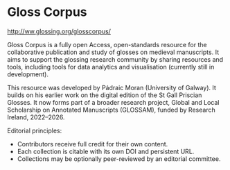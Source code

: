 # Gloss Corpus
http://ww.glossing.org/glosscorpus/

Gloss Corpus is a fully open Access, open-standards resource for the collaborative publication and study of glosses on medieval manuscripts. It aims to support the glossing research community by sharing resources and tools, including tools for data analytics and visualisation (currently still in development).

This resource was developed by Pádraic Moran (University of Galway). It builds on his earlier work on the digital edition of the St Gall Priscian Glosses. It now forms part of a broader research project, Global and Local Scholarship on Annotated Manuscripts (GLOSSAM), funded by Research Ireland, 2022–2026.

Editorial principles:
- Contributors receive full credit for their own content.
- Each collection is citable with its own DOI and persistent URL.
- Collections may be optionally peer-reviewed by an editorial committee.
